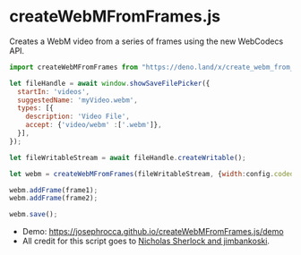 # createWebMFromFrames.js
Creates a WebM video from a series of frames using the new WebCodecs API.

```js
import createWebMFromFrames from "https://deno.land/x/create_webm_from_frames@v0.0.1/mod.js";

let fileHandle = await window.showSaveFilePicker({
  startIn: 'videos',
  suggestedName: 'myVideo.webm',
  types: [{
    description: 'Video File',
    accept: {'video/webm' :['.webm']},
  }],
});

let fileWritableStream = await fileHandle.createWritable();

let webm = createWebMFromFrames(fileWritableStream, {width:config.codedWidth, height:config.codedHeight, bitrate:10e6});

webm.addFrame(frame1);
webm.addFrame(frame2);

webm.save();
```

* Demo: https://josephrocca.github.io/createWebMFromFrames.js/demo
* All credit for this script goes to [Nicholas Sherlock and jimbankoski](https://w3c.github.io/webcodecs/samples/capture-to-file/webm-writer2.js).

